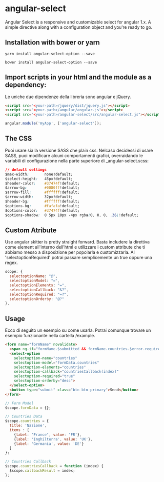 # angular-select
Angular Select is a responsive and customizable select for angular 1.x. A simple directive along with a configuration object and you're ready to go. 

## Installation with bower or yarn
`yarn install angular-select-option --save`

`bower install angular-select-option --save`

## Import scripts in your html and the module as a dependency:
Le uniche due dipendenze della libreria sono angular e jQuery.

```html
<script src="<your-path>/jquery/dist/jquery.js"></script>
<script src="<your-path>/angular/angular.js"></script>
<script src="<your-path>/angular-select/src/angular-select.js"></script>
 ```
 
 ```javascript
angular.module('myApp', ['angular-select']);
```
 
 ## The CSS
 Puoi usare sia la versione SASS che plain css. Nelcaso decidessi di usare SASS, puoi modificare alcuni comportamenti grafici, overraidando le variabili di configurazione nella parte superiore di _angular-select.scss:

```css
// default settings
$max-width:       none!default;
$select-height:   45px!default;
$header-color:    #37474f!default;
$arrow-bg:        #0080ff!default;
$arrow-fill:      #ffffff!default;
$arrow-width:     32px!default;
$header-bg:       #ffffff!default;
$options-bg:      #fafafa!default;
$options-color:   #37474f!default;
$options-shadow:  0 5px 10px -4px rgba(0, 0, 0, .36)!default;
```

## Custom Atribute
Use angular skitter is pretty straight forward. Basta includere la direttiva come element all'interno dell'html e utilizzare i custom attribute che ti abbiamo messo a disposizione per popolarla e customizzarla. Al 'selectoptionRequired' potrai passare semplicemente un true oppure una regex. 

```javascript
scope: {
  selectoptionName: "@",
  selectoptionModel: "=",
  selectoptionElements: "=",
  selectoptionCallback: "&?",
  selectoptionRequired: "=?",
  selectoptionOrderby: "@?"
},
```

## Usage
Ecco di seguito un esempio su come usarla. Potrai comunque trovare un esempio funzionante nella cartella /example.

```html
<form name="formName" novalidate>
  <span ng-if="formName.$submitted && formName.countries.$error.required">Required</span>
  <select-option
    selectoption-name="countries"
    selectoption-model="formData.countries"
    selectoption-elements="countries"
    selectoption-callback="countriesCallback(index)"        
    selectoption-required="true"
    selectoption-orderby="desc">
  </select-option>
  <button type="submit" class="btn btn-primary">Send</button>
</form>
```

```javascript
// Form Model
$scope.formData = {};

// Countries Data
$scope.countries = {
  title: 'Nazione',
  items : [
    {label: 'France', value: 'FR'},
    {label: 'Inghilterra', value: 'UK'},
    {label: 'Germania', value: 'DE'}
  ]
};

// Countries Callback
$scope.countriesCallback = function (index) {
  $scope.callbackResult = index;
};
```
